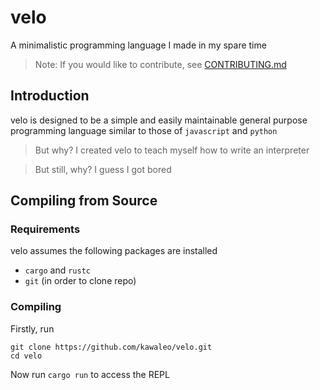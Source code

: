 # velo

A minimalistic programming language I made in my spare time

> Note: If you would like to contribute, see [CONTRIBUTING.md](CONTRIBUTING.md)

## Introduction

velo is designed to be a simple and easily maintainable general purpose programming language similar to those of `javascript` and `python`

> But why?
> I created velo to teach myself how to write an interpreter

> But still, why?
> I guess I got bored

## Compiling from Source

### Requirements

velo assumes the following packages are installed

- `cargo` and `rustc`
- `git` (in order to clone repo)

### Compiling

Firstly, run

```shell
git clone https://github.com/kawaleo/velo.git
cd velo
```

Now run `cargo run` to access the REPL
